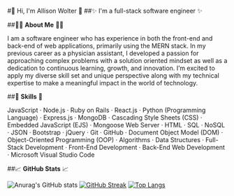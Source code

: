 #👋 Hi, I'm Allison Wolter 👋
##✨ I'm a full-stack software engineer ✨

##👩🏻 **About Me** 👩🏻

I am a software engineer who has experience in both the front-end and back-end of web applications, primarily using the MERN stack. In my previous career as a physician assistant, I developed a passion for approaching complex problems with a solution oriented mindset as well as a dedication to continuous learning, growth, and innovation. I’m excited to apply my diverse skill set and unique perspective along with my technical expertise to make a meaningful impact in the world of technology.

##🧠 **Skills** 🧠

JavaScript · Node.js · Ruby on Rails · React.js · Python (Programming Language) · Express.js · MongoDB · Cascading Style Sheets (CSS) · Embedded JavaScript (EJS) · Mongoose Web Server · HTML · SQL · NoSQL · JSON · Bootstrap · jQuery · Git · GitHub · Document Object Model (DOM) · Object-Oriented Programming (OOP) · Algorithms · Data Structures · Full-Stack Development · Front-End Development · Back-End Web Development · Microsoft Visual Studio Code

##📈 **GitHub Stats** 📈 

![Anurag's GitHub stats](https://github-readme-stats.vercel.app/api?username=awolter27&theme=highcontrast&show_icons=true&count_private=true&hide=stars)
[![GitHub Streak](https://streak-stats.demolab.com/?user=awolter27&theme=dark)](https://git.io/streak-stats)
[![Top Langs](https://github-readme-stats.vercel.app/api/top-langs/?username=awolter27&layout=compact&theme=vision-friendly-highcontrast)](https://github.com/anuraghazra/github-readme-stats)
